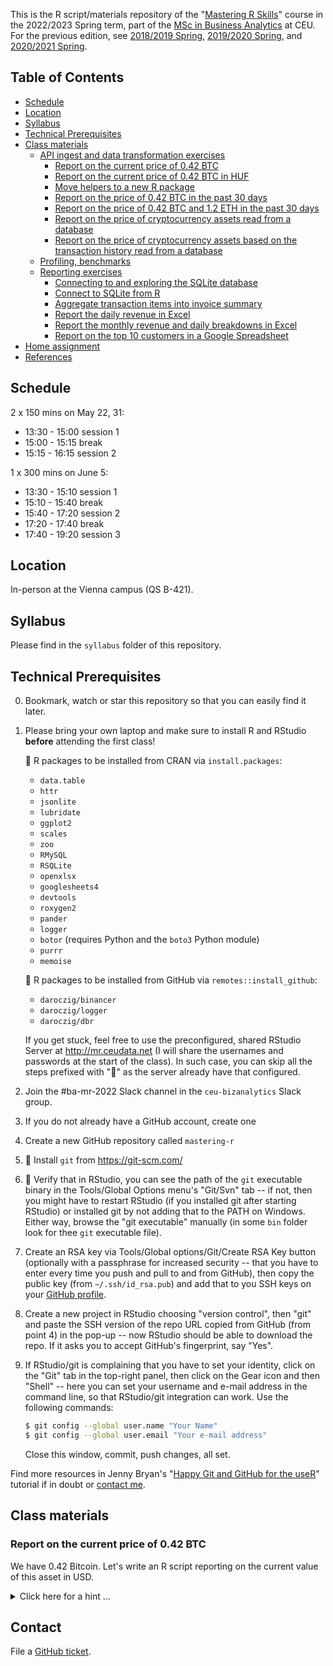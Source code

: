 This is the R script/materials repository of the "[Mastering R Skills](https://courses.ceu.edu/courses/2022-2023/mastering-r-skills)" course in the 2022/2023 Spring term, part of the [MSc in Business Analytics](https://courses.ceu.edu/programs/ms/master-science-business-analytics) at CEU. For the previous edition, see [2018/2019 Spring](https://github.com/daroczig/CEU-R-mastering/tree/2018-2019), [2019/2020 Spring](https://github.com/daroczig/CEU-R-mastering/tree/2019-2020), and [2020/2021 Spring](https://github.com/daroczig/CEU-R-mastering/tree/2020-2021).

## Table of Contents

* [Schedule](#schedule)
* [Location](#location)
* [Syllabus](#syllabus)
* [Technical Prerequisites](#technical-prerequisites)
* [Class materials](#class-materials)
  * [API ingest and data transformation exercises](#api-ingest-and-data-transformation-exercises)
     * [Report on the current price of 0.42 BTC](#report-on-the-current-price-of-042-btc)
     * [Report on the current price of 0.42 BTC in HUF](#report-on-the-current-price-of-042-btc-in-huf)
     * [Move helpers to a new R package](#move-helpers-to-a-new-r-package)
     * [Report on the price of 0.42 BTC in the past 30 days](#report-on-the-price-of-042-btc-in-the-past-30-days)
     * [Report on the price of 0.42 BTC and 1.2 ETH in the past 30 days](#report-on-the-price-of-042-btc-and-12-eth-in-the-past-30-days)
     * [Report on the price of cryptocurrency assets read from a database](#report-on-the-price-of-cryptocurrency-assets-read-from-a-database)
     * [Report on the price of cryptocurrency assets based on the transaction history read from a database](#report-on-the-price-of-cryptocurrency-assets-based-on-the-transaction-history-read-from-a-database)
  * [Profiling, benchmarks](#profiling-benchmarks)
  * [Reporting exercises](#reporting-exercises)
     * [Connecting to and exploring the SQLite database](#connecting-to-and-exploring-the-sqlite-database)
     * [Connect to SQLite from R](#connect-to-sqlite-from-r)
     * [Aggregate transaction items into invoice summary](#aggregate-transaction-items-into-invoice-summary)
     * [Report the daily revenue in Excel](#report-the-daily-revenue-in-excel)
     * [Report the monthly revenue and daily breakdowns in Excel](#report-the-monthly-revenue-and-daily-breakdowns-in-excel)
     * [Report on the top 10 customers in a Google Spreadsheet](#report-on-the-top-10-customers-in-a-google-spreadsheet)
* [Home assignment](#homeworks)
* [References](#references)

## Schedule

2 x 150 mins on May 22, 31:

* 13:30 - 15:00 session 1
* 15:00 - 15:15 break
* 15:15 - 16:15 session 2

1 x 300 mins on June 5:

* 13:30 - 15:10 session 1
* 15:10 - 15:40 break
* 15:40 - 17:20 session 2
* 17:20 - 17:40 break
* 17:40 - 19:20 session 3

## Location

In-person at the Vienna campus (QS B-421).

## Syllabus

Please find in the `syllabus` folder of this repository.

## Technical Prerequisites

0. Bookmark, watch or star this repository so that you can easily find it later.
1. Please bring your own laptop and make sure to install R and RStudio **before** attending the first class!

    💪 R packages to be installed from CRAN via `install.packages`:

    * `data.table`
    * `httr`
    * `jsonlite`
    * `lubridate`
    * `ggplot2`
    * `scales`
    * `zoo`
    * `RMySQL`
    * `RSQLite`
    * `openxlsx`
    * `googlesheets4`
    * `devtools`
    * `roxygen2`
    * `pander`
    * `logger`
    * `botor` (requires Python and the `boto3` Python module)
    * `purrr`
    * `memoise`

    💪 R packages to be installed from GitHub via `remotes::install_github`:

    * `daroczig/binancer`
    * `daroczig/logger`
    * `daroczig/dbr`

    If you get stuck, feel free to use the preconfigured, shared RStudio Server at http://mr.ceudata.net (I will share the usernames and passwords at the start of the class). In such case, you can skip all the steps prefixed with "💪" as the server already have that configured.

2. Join the #ba-mr-2022 Slack channel in the `ceu-bizanalytics` Slack group.
3. If you do not already have a GitHub account, create one
4. Create a new GitHub repository called `mastering-r`
5. 💪 Install `git` from https://git-scm.com/
6. 💪 Verify that in RStudio, you can see the path of the `git` executable binary in the Tools/Global Options menu's "Git/Svn" tab -- if not, then you might have to restart RStudio (if you installed git after starting RStudio) or installed git by not adding that to the PATH on Windows. Either way, browse the "git executable" manually (in some `bin` folder look for thee `git` executable file).
8. Create an RSA key via Tools/Global options/Git/Create RSA Key button (optionally with a passphrase for increased security -- that you have to enter every time you push and pull to and from GitHub), then copy the public key (from `~/.ssh/id_rsa.pub`) and add that to you SSH keys on your [GitHub profile](https://github.com/settings/ssh/new).
9. Create a new project in RStudio choosing "version control", then "git" and paste the SSH version of the repo URL copied from GitHub (from point 4) in the pop-up -- now RStudio should be able to download the repo. If it asks you to accept GitHub's fingerprint, say "Yes".
9. If RStudio/git is complaining that you have to set your identity, click on the "Git" tab in the top-right panel, then click on the Gear icon and then "Shell" -- here you can set your username and e-mail address in the command line, so that RStudio/git integration can work. Use the following commands:

    ```sh
    $ git config --global user.name "Your Name"
    $ git config --global user.email "Your e-mail address"
    ```

    Close this window, commit, push changes, all set.

Find more resources in Jenny Bryan's "[Happy Git and GitHub for the useR](http://happygitwithr.com/)" tutorial if in doubt or [contact me](#contact).

## Class materials

### Report on the current price of 0.42 BTC

We have 0.42 Bitcoin. Let's write an R script reporting on the current value of this asset in USD.

<details>
  <summary>Click here for a hint ...</summary>

  We installed the `binancer` package for a reason! Look up the related functions via `help(package = binancer)`.
</details>

## Contact

File a [GitHub ticket](https://github.com/daroczig/CEU-R-mastering/issues).

